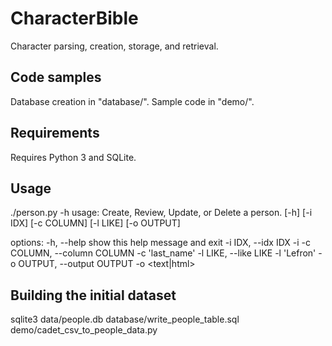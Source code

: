 # CharacterBible

Character parsing, creation, storage, and retrieval.

## Code samples

Database creation in "database/". Sample code in "demo/".

## Requirements

Requires Python 3 and SQLite.

## Usage

./person.py -h
usage: Create, Review, Update, or Delete a person. [-h] [-i IDX] [-c COLUMN] [-l LIKE] [-o OUTPUT]

options:
  -h, --help            show this help message and exit
  -i IDX, --idx IDX     -i <IDX>
  -c COLUMN, --column COLUMN
                        -c 'last_name'
  -l LIKE, --like LIKE  -l 'Lefron'
  -o OUTPUT, --output OUTPUT
                        -o <text|html>


## Building the initial dataset

  sqlite3 data/people.db database/write_people_table.sql
  demo/cadet_csv_to_people_data.py


